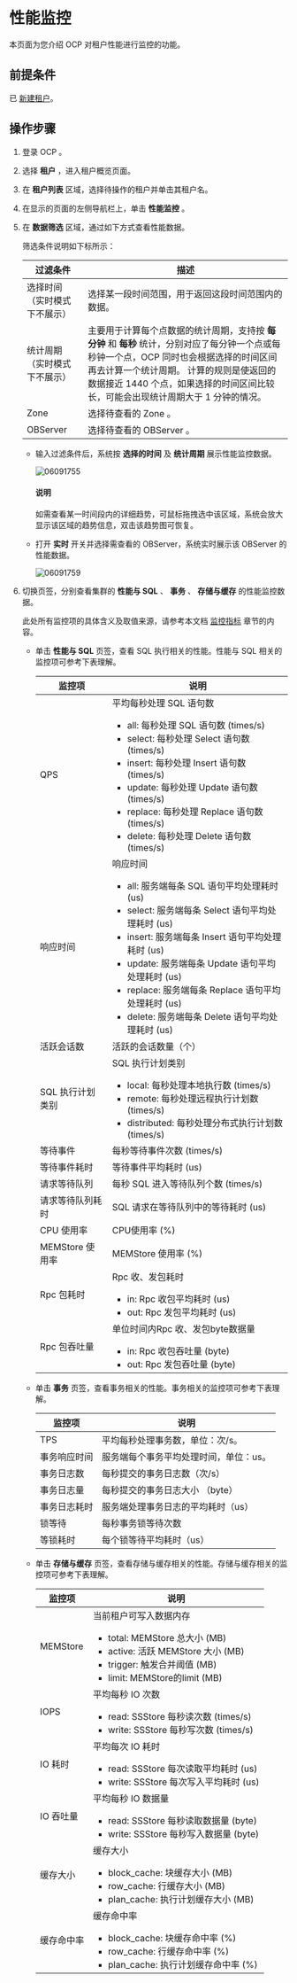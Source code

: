 # 性能监控 


本页面为您介绍 OCP 对租户性能进行监控的功能。

前提条件 
-------------------------

已 [新建租户](../../3.ob-cloud-platform/5.manage-tenants/2.basic-tenant-operations/1.userguide-create-a-tenant.md)。

操作步骤 
-------------------------

1. 登录 OCP 。

   

2. 选择 **租户** ，进入租户概览页面。

   

3. 在 **租户列表** 区域，选择待操作的租户并单击其租户名。

   

4. 在显示的页面的左侧导航栏上，单击 **性能监控** 。

   

5. 在 **数据筛选** 区域，通过如下方式查看性能数据。

   筛选条件说明如下标所示：
   

   |    **过滤条件**    |                                                                              **描述**                                                                               |
   |----------------|-------------------------------------------------------------------------------------------------------------------------------------------------------------------|
   | 选择时间（实时模式下不展示） | 选择某一段时间范围，用于返回这段时间范围内的数据。                                                                                                                                         |
   | 统计周期（实时模式下不展示） | 主要用于计算每个点数据的统计周期，支持按 **每分钟** 和 **每秒** 统计，分别对应了每分钟一个点或每秒钟一个点，OCP 同时也会根据选择的时间区间再去计算一个统计周期。 计算的规则是使返回的数据接近 1440 个点，如果选择的时间区间比较长，可能会出现统计周期大于 1 分钟的情况。 |
   | Zone           | 选择待查看的 Zone 。                                                                                                                                                     |
   | OBServer       | 选择待查看的 OBServer 。                                                                                                                                                 |

   
   * 输入过滤条件后，系统按 **选择的时间** 及 **统计周期** 展示性能监控数据。
   
      ![06091755](https://help-static-aliyun-doc.aliyuncs.com/assets/img/zh-CN/7113323261/p282520.png)

     <main id="notice" type='explain'><h4>说明</h4><p>如需查看某一时间段内的详细趋势，可鼠标拖拽选中该区域，系统会放大显示该区域的趋势信息，双击该趋势图可恢复。</p></main>

     
     
   
   * 打开 **实时** 开关并选择需查看的 OBServer，系统实时展示该 OBServer 的性能数据。
   
      ![06091759](https://help-static-aliyun-doc.aliyuncs.com/assets/img/zh-CN/7113323261/p282527.png)

     
   

   

6. 切换页签，分别查看集群的 **性能与 SQL** 、 **事务** 、 **存储与缓存** 的性能监控数据。

   此处所有监控项的具体含义及取值来源，请参考本文档 [监控指标](../../3.ob-cloud-platform/12.appendix/8.monitoring-metrics.md) 章节的内容。
   * 单击 **性能与 SQL** 页签，查看 SQL 执行相关的性能。性能与 SQL 相关的监控项可参考下表理解。

     

     |     监控项      |                                                                                                                                                                                                                                   说明                                                                                                                                                                                                                                   |
     |--------------|------------------------------------------------------------------------------------------------------------------------------------------------------------------------------------------------------------------------------------------------------------------------------------------------------------------------------------------------------------------------------------------------------------------------------------------------------------------------|
     | QPS          | 平均每秒处理 SQL 语句数 <ul><li> all: 每秒处理 SQL 语句数 (times/s)   </li><li> select: 每秒处理 Select 语句数 (times/s)   </li><li> insert: 每秒处理 Insert 语句数 (times/s)  </li><li>update: 每秒处理 Update 语句数 (times/s)   </li><li> replace: 每秒处理 Replace 语句数 (times/s)   </li><li>delete: 每秒处理 Delete 语句数 (times/s) </li></ul>     |
     | 响应时间         | 响应时间 <ul><li> all: 服务端每条 SQL 语句平均处理耗时 (us)  </li><li> select: 服务端每条 Select 语句平均处理耗时 (us)   </li><li> insert: 服务端每条 Insert 语句平均处理耗时 (us)  </li><li> update: 服务端每条 Update 语句平均处理耗时 (us)  </li><li> replace: 服务端每条 Replace 语句平均处理耗时 (us)   </li><li>delete: 服务端每条 Delete 语句平均处理耗时 (us)   </li></ul>       |
     | 活跃会话数        | 活跃的会话数量（个）                                                                                                                                                                                                                                                                                                                                                                                                                                                             |
     | SQL 执行计划类别   | SQL 执行计划类别 <ul><li>local: 每秒处理本地执行数 (times/s)  </li><li> remote: 每秒处理远程执行计划数 (times/s)   </li><li>distributed: 每秒处理分布式执行计划数 (times/s)  </li></ul>                                                                                                                                                                                                                                  |
     | 等待事件         | 每秒等待事件次数 (times/s)                                                                                                                                                                                                                                                                                                                                                                                                                                                     |
     | 等待事件耗时       | 等待事件平均耗时 (us)                                                                                                                                                                                                                                                                                                                                                                                                                                                          |
     | 请求等待队列       | 每秒 SQL 进入等待队列个数 (times/s)                                                                                                                                                                                                                                                                                                                                                                                                                                              |
     | 请求等待队列耗时     | SQL 请求在等待队列中的等待耗时 (us)                                                                                                                                                                                                                                                                                                                                                                                                                                                 |
     | CPU 使用率      | CPU使用率 (%)                                                                                                                                                                                                                                                                                                                                                                                                                                                             |
     | MEMStore 使用率 | MEMStore 使用率 (%)                                                                                                                                                                                                                                                                                                                                                                                                                                                       |
     | Rpc 包耗时      | Rpc 收、发包耗时 <ul><li> in: Rpc 收包平均耗时 (us)   </li><li> out: Rpc 发包平均耗时 (us)  </li></ul>                                                                                                                                                                                                                                                                                                                           |
     | Rpc 包吞吐量     | 单位时间内Rpc 收、发包byte数据量 <ul><li> in: Rpc 收包吞吐量 (byte)   </li><li> out: Rpc 发包吞吐量 (byte)  </li></ul>                                                                                                                                                                                                                                                                                                               |

     
   
   * 单击 **事务** 页签，查看事务相关的性能。事务相关的监控项可参考下表理解。

     

     |  监控项   |          说明          |
     |--------|----------------------|
     | TPS    | 平均每秒处理事务数，单位：次/s。    |
     | 事务响应时间 | 服务端每个事务平均处理时间，单位：us。 |
     | 事务日志数  | 每秒提交的事务日志数（次/s）      |
     | 事务日志量  | 每秒提交的事务日志大小 （byte）   |
     | 事务日志耗时 | 服务端处理事务日志的平均耗时（us）   |
     | 锁等待    | 每秒事务锁等待次数            |
     | 等锁耗时   | 每个锁等待平均耗时（us）        |

     
   
   * 单击 **存储与缓存** 页签，查看存储与缓存相关的性能。存储与缓存相关的监控项可参考下表理解。

     

     |   监控项    |                                                                                                                                           说明                                                                                                                                           |
     |----------|----------------------------------------------------------------------------------------------------------------------------------------------------------------------------------------------------------------------------------------------------------------------------------------|
     | MEMStore | 当前租户可写入数据内存 <ul><li> total: MEMStore 总大小 (MB)   </li><li> active: 活跃 MEMStore 大小 (MB)   </li><li> trigger: 触发合并阈值 (MB)   </li><li> limit: MEMStore的limit (MB)</li></ul>      |
     | IOPS     | 平均每秒 IO 次数 <ul><li>read: SSStore 每秒读次数 (times/s)   </li><li> write: SSStore 每秒写次数 (times/s)    </li></ul>                                                                                                                     |
     | IO 耗时    | 平均每次 IO 耗时 <ul><li> read: SSStore 每次读取平均耗时 (us)  </li><li> write: SSStore 每次写入平均耗时 (us)   </li></ul>                                                                                                                          |
     | IO 吞吐量   | 平均每秒 IO 数据量 <ul><li>read: SSStore 每秒读取数据量 (byte)  </li><li> write: SSStore 每秒写入数据量 (byte)  </li></ul>                                                                                                                        |
     | 缓存大小     | 缓存大小 <ul><li> block_cache: 块缓存大小 (MB)  </li><li> row_cache: 行缓存大小 (MB)   </li><li>plan_cache: 执行计划缓存大小 (MB)   </li></ul>                                                                            |
     | 缓存命中率    | 缓存命中率 <ul><li>block_cache: 块缓存命中率 (%)   </li><li>row_cache: 行缓存命中率 (%)  </li><li> plan_cache: 执行计划缓存命中率 (%)   </li></ul>                                                                         |

     
   

   



